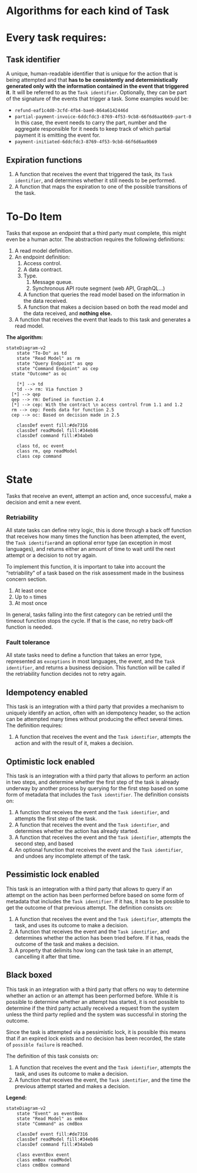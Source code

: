 # Algorithms for each kind of Task

# Every task requires:

## Task identifier

A unique, human-readable identifier that is unique for the action that is being attempted and that **has to be consistently and deterministically generated only with the information contained in the event that triggered it**. It will be referred to as the `Task identifier`. Optionally, they can be part of the signature of the events that trigger a task. Some examples would be:

- `refund-eaf1c4d0-3cfd-4fb4-bae0-864a6142446d`
- `partial-payment-invoice-6ddcfdc3-8769-4f53-9cb8-66f6d6aa9b69-part-0` In this case, the event needs to carry the part, number and the aggregate responsible for it needs to keep track of which partial payment it is emitting the event for.
- `payment-initiated-6ddcfdc3-8769-4f53-9cb8-66f6d6aa9b69`

## Expiration functions

1. A function that receives the event that triggered the task, its `Task identifier`, and determines whether it still needs to be performed.
2. A function that maps the expiration to one of the possible transitions of the task.

# To-Do Item

Tasks that expose an endpoint that a third party must complete, this might even be a human actor. The abstraction requires the following definitions:

1. A read model definition.
2. An endpoint definition:
    1. Access control.
    2. A data contract.
    3. Type.
        1. Message queue.
        2. Synchronous API route segment (web API, GraphQL…)
    4. A function that queries the read model based on the information in the data received.
    5. A function that makes a decision based on both the read model and the data received, and **nothing else.**
3. A function that receives the event that leads to this task and generates a read model.

**The algorithm:**
```mermaid
stateDiagram-v2
	state "To-Do" as td
	state "Read Model" as rm
	state "Query Endpoint" as qep
	state "Command Endpoint" as cep
  state "Outcome" as oc

	[*] --> td
	td --> rm: Via function 3
  [*] --> qep
  qep --> rm: Defined in function 2.4
  [*] --> cep: With the contract \n access control from 1.1 and 1.2
  rm --> cep: Feeds data for function 2.5
  cep --> oc: Based on decision made in 2.5

	classDef event fill:#de7316
	classDef readModel fill:#34eb86
	classDef command fill:#34abeb

	class td, oc event
	class rm, qep readModel
	class cep command
```

# State

Tasks that receive an event, attempt an action and, once successful, make a decision and emit a new event.

### Retriability

All state tasks can define retry logic, this is done through a back off function that receives how many times the function has been attempted, the event, the `Task identifier`and an optional error type (an exception in most languages), and returns either an amount of time to wait until the next attempt or a decision to not try again.

To implement this function, it is important to take into account the “retriability” of a task based on the risk assessment made in the business concern section.

1. At least once
2. Up to `n` times
3. At most once

In general, tasks falling into the first category can be retried until the timeout function stops the cycle. If that is the case, no retry back-off function is needed.

### Fault tolerance

All state tasks need to define a function that takes an error type, represented as `exceptions` in most languages, the event, and the `Task identifier`, and returns a business decision. This function will be called if the retriability function decides not to retry again.

## Idempotency enabled

This task is an integration with a third party that provides a mechanism to uniquely identify an action, often with an idempotency header, so the action can be attempted many times without producing the effect several times. The definition requires:

1. A function that receives the event and the `Task identifier`, attempts the action and with the result of it, makes a decision.

## Optimistic lock enabled

This task is an integration with a third party that allows to perform an action in two steps, and determine whether the first step of the task is already underway by another process by querying for the first step based on some form of metadata that includes the `Task identifier`. The definition consists on:

1. A function that receives the event and the `Task identifier`, and attempts the first step of the task.
2. A function that receives the event and the `Task identifier`, and determines whether the action has already started.
3. A function that receives the event and the `Task identifier`, attempts the second step, and based 
4. An optional function that receives the event and the `Task identifier`, and undoes any incomplete attempt of the task.

## Pessimistic lock enabled

This task is an integration with a third party that allows to query if an attempt on the action has been performed before based on some form of metadata that includes the `Task identifier`. If it has, it has to be possible to get the outcome of that previous attempt. The definition consists on:

1. A function that receives the event and the `Task identifier`, attempts the task, and uses its outcome to make a decision.
2. A function that receives the event and the `Task identifier`, and determines whether the action has been tried before. If it has, reads the outcome of the task and makes a decision.
3. A property that delimits how long can the task take in an attempt, cancelling it after that time.

## Black boxed

This task in an integration with a third party that offers no way to determine whether an action or an attempt has been performed before. While it is possible to determine whether an attempt has started, it is not possible to determine if the third party actually received a request from the system unless the third party replied and the system was successful in storing the outcome.

Since the task is attempted via a pessimistic lock, it is possible this means that if an expired lock exists and no decision has been recorded, the state of `possible failure` is reached.

The definition of this task consists on:

1. A function that receives the event and the `Task identifier`, attempts the task, and uses its outcome to make a decision.
2. A function that receives the event, the `Task identifier`, and the time the previous attempt started and makes a decision.

**Legend:**
```mermaid
stateDiagram-v2
	state "Event" as eventBox
	state "Read Model" as emBox
	state "Command" as cmdBox

	classDef event fill:#de7316
	classDef readModel fill:#34eb86
	classDef command fill:#34abeb

	class eventBox event
	class emBox readModel
	class cmdBox command
```
